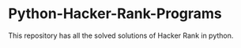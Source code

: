 # Python-Hacker-Rank-Programs
This repository has all the solved solutions of Hacker Rank in python.
